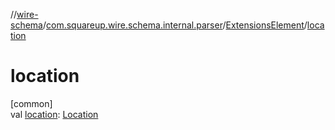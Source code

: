 //[wire-schema](../../../index.md)/[com.squareup.wire.schema.internal.parser](../index.md)/[ExtensionsElement](index.md)/[location](location.md)

# location

[common]\
val [location](location.md): [Location](../../com.squareup.wire.schema/-location/index.md)
